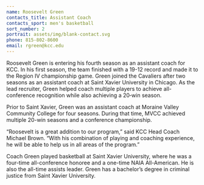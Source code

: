 ```yaml
---
name: Roosevelt Green
contacts_title: Assistant Coach
contacts_sport: men's basketball
sort_number: 2
portrait: assets/img/blank-contact.svg
phone: 815-802-8600
email: rgreen@kcc.edu
---
```


Roosevelt Green is entering his fourth season as an assistant coach for KCC. In his first season, the team finished with a 19-12 record and made it to the Region IV championship game. Green joined the Cavaliers after two seasons as an assistant coach at Saint Xavier University in Chicago. As the lead recruiter, Green helped coach multiple players to achieve all-conference recognition while also achieving a 20&#8209;win&nbsp;season.  

Prior to Saint Xavier, Green was an assistant coach at Moraine Valley Community College for four seasons. During that time, MVCC achieved multiple 20-win seasons and a conference&nbsp;championship.

&ldquo;Roosevelt is a great addition to our program,&rdquo; said KCC Head Coach Michael Brown. &ldquo;With his combination of playing and coaching experience, he will be able to help us in all areas of the&nbsp;program.&rdquo; 

Coach Green played basketball at Saint Xavier University, where he was a four-time all-conference honoree and a one-time NAIA All-American. He is also the all-time assists leader. Green has a bachelor’s degree in criminal justice from Saint Xavier&nbsp;University.  
